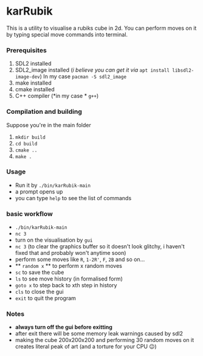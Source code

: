 # karRubik

This is a utility to visualise a rubiks cube in 2d.
You can perform moves on it by typing special move commands into terminal.

### Prerequisites
1. SDL2 installed
2. SDL2_image installed (*i believe you can get it via* `apt install libsdl2-image-dev`)
In my case `pacman -S sdl2_image`
3. make installed
4. cmake installed
5. C++ compiler (*in my case * `g++`)

### Compilation and building
Suppose you're in the main folder
1. `mkdir build`
2. `cd build`
3. `cmake ..`
4. `make .`

### Usage
- Run it by `./bin/karRubik-main`
- a prompt opens up
- you can type `help` to see the list of commands

### basic workflow
- `./bin/karRubik-main`
- `nc 3`
- turn on the visualisation by `gui`
- `nc 3` (to clear the graphics buffer so it doesn't look glitchy, i haven't fixed that and probably won't anytime soon)
- perform some moves like `R`, `1-2R'`, `F`, `2B` and so on...
- ** `random x` ** to perform x random moves
- `sc` to save the cube
- `ls` to see move history (in formalised form)
- `goto x` to step back to xth step in history
- `cls` to close the gui
- `exit` to quit the program

### Notes
- **always turn off the gui before exitting**
- after exit there will be some memory leak warnings caused by sdl2
- making the cube 200x200x200 and performing 30 random moves on it creates literal peak of art (and a torture for your CPU 😉)
